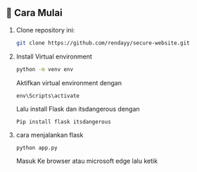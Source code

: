 ## 🔧 Cara Mulai
1. Clone repository ini:
   ```bash
   git clone https://github.com/rendayy/secure-website.git

2. Install Virtual environment
    ```bash
    python -m venv env
    ```
    Aktifkan virtual environment dengan
    ```
    env\Scripts\activate
    ```
    Lalu install Flask dan itsdangerous dengan
    ```
    Pip install flask itsdangerous
    ```
3. cara menjalankan flask
   ```
   python app.py
   ```
   Masuk Ke browser atau microsoft edge lalu ketik 